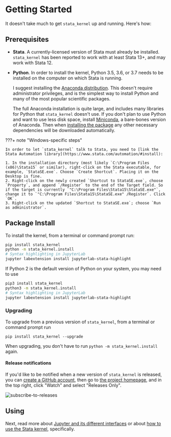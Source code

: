 # Getting Started

It doesn't take much to get `stata_kernel` up and running. Here's how:

## Prerequisites

- **Stata**. A currently-licensed version of Stata must already be installed. `stata_kernel` has been reported to work with at least Stata 13+, and may work with Stata 12.
- **Python**. In order to install the kernel, Python 3.5, 3.6, or 3.7 needs to be installed on the computer on which Stata is running.

    I suggest installing the [Anaconda
    distribution](https://www.anaconda.com/download/). This doesn't require
    administrator privileges, and is the simplest way to install Python and many of the most popular scientific packages.

    The full Anaconda installation is quite large, and includes many libraries for Python that
    `stata_kernel` doesn't use. If you don't plan to use Python and want to use
    less disk space, install [Miniconda](https://conda.io/miniconda.html), a bare-bones version of Anaconda. Then when [installing the package](#package-install) any other necessary dependencies will be
    downloaded automatically.

???+ note "Windows-specific steps"

    In order to let `stata_kernel` talk to Stata, you need to [link the Stata Automation library](https://www.stata.com/automation/#install):

    1. In the installation directory (most likely `C:\Program Files (x86)\Stata15` or similar), right-click on the Stata executable, for example, `StataSE.exe`. Choose `Create Shortcut`. Placing it on the Desktop is fine.
    2. Right-click on the newly created `Shortcut to StataSE.exe`, choose `Property`, and append `/Register` to the end of the Target field. So if the target is currently `"C:\Program Files\Stata15\StataSE.exe"`, change it to `"C:\Program Files\Stata15\StataSE.exe" /Register`. Click `OK`.
    3. Right-click on the updated `Shortcut to StataSE.exe`; choose `Run as administrator`.

## Package Install

To install the kernel, from a terminal or command prompt run:

```bash
pip install stata_kernel
python -m stata_kernel.install
# Syntax highlighting in JupyterLab
jupyter labextension install jupyterlab-stata-highlight
```

If Python 2 is the default version of Python on your system, you may need to use
```bash
pip3 install stata_kernel
python3 -m stata_kernel.install
# Syntax highlighting in JupyterLab
jupyter labextension install jupyterlab-stata-highlight
```

### Upgrading

To upgrade from a previous version of `stata_kernel`, from a terminal or command prompt run

```
pip install stata_kernel --upgrade
```

When upgrading, you don't have to run `python -m stata_kernel.install` again.

#### Release notifications

If you'd like to be notified when a new version of `stata_kernel` is released,
you can [create a GitHub account](https://github.com/join), then go to [the
project homepage](https://github.com/kylebarron/stata_kernel), and in the top
right, click "Watch" and select "Releases Only".

![subscribe-to-releases](../img/subscribe-to-releases.png)

## Using

Next, read more about [Jupyter and its different
interfaces](using_jupyter/intro.md) or about [how to use the Stata
kernel](using_stata_kernel/intro.md), specifically.
